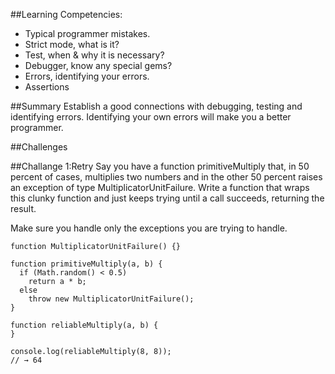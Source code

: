 ##Learning Competencies:
* Typical programmer mistakes.
* Strict mode, what is it?
* Test, when & why it is necessary?
* Debugger, know any special gems?
* Errors, identifying your errors.
* Assertions

##Summary
Establish a good connections with debugging, testing and identifying errors. Identifying your own errors will make you a better programmer. 

##Challenges

##Challange 1:Retry
Say you have a function primitiveMultiply that, in 50 percent of cases, multiplies two numbers and in the other 50 percent raises an exception of type MultiplicatorUnitFailure. Write a function that wraps this clunky function and just keeps trying until a call succeeds, returning the result.

Make sure you handle only the exceptions you are trying to handle.

```
function MultiplicatorUnitFailure() {}

function primitiveMultiply(a, b) {
  if (Math.random() < 0.5)
    return a * b;
  else
    throw new MultiplicatorUnitFailure();
}

function reliableMultiply(a, b) {
}

console.log(reliableMultiply(8, 8));
// → 64
```






